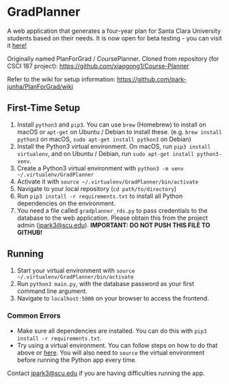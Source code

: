 # GradPlanner 

A web application that generates a four-year plan for Santa Clara University students based on their needs. It is now open for beta testing - you can visit it [here!](http:gradplanner.herokuapp.com)

Originally named PlanForGrad / CoursePlanner. Cloned from repository (for CSCI 187 project): https://github.com/xiaogong1/Course-Planner

Refer to the wiki for setup information: https://github.com/park-junha/PlanForGrad/wiki

## First-Time Setup
1. Install `python3` and `pip3`. You can use `brew` (Homebrew) to install on macOS or `apt-get` on Ubuntu / Debian to install these. (e.g. `brew install python3` on macOS, `sudo apt-get install python3` on Debian)
2. Install the Python3 virtual environment. On macOS, run `pip3 install virtualenv`, and on Ubuntu / Debian, run `sudo apt-get install python3-venv`.
3. Create a Python3 virtual environment with `python3 -m venv ~/.virtualenv/GradPlanner`
4. Activate it with `source ~/.virtualenv/GradPlanner/bin/activate`
5. Navigate to your local repository (`cd path/to/directory`)
6. Run `pip3 install -r requirements.txt` to install all Python dependencies on the environment.
7. You need a file called `gradplanner_rds.py` to pass credentials to the database to the web application. Please obtain this from the project admin (jpark3@scu.edu). **IMPORTANT: DO NOT PUSH THIS FILE TO GITHUB!**

## Running
1. Start your virtual environment with `source ~/.virtualenv/GradPlanner/bin/activate`
2. Run `python3 main.py`, with the database password as your first command line argument.
3. Navigate to `localhost:5000` on your browser to access the frontend.

### Common Errors
- Make sure all dependencies are installed. You can do this with `pip3 install -r requirements.txt`.
- Try using a virtual environment. You can follow steps on how to do that above or [here](https://github.com/park-junha/PlanForGrad/wiki/Running). You will also need to `source` the virtual environment before running the Python app every time.

Contact jpark3@scu.edu if you are having difficulties running the app.
